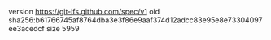 version https://git-lfs.github.com/spec/v1
oid sha256:b61766745af8764dba3e3f86e9aaf374d12adcc83e95e8e73304097ee3acedcf
size 5959
